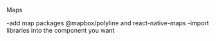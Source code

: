 
Maps

-add map packages @mapbox/polyline and react-native-maps
-import libraries into the component you want